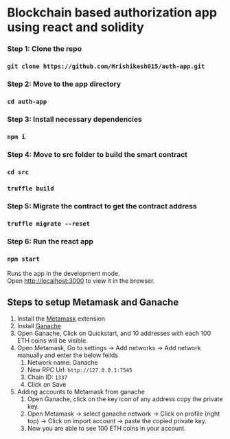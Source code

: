 # Blockchain based authorization app using react and solidity

### Step 1: Clone the repo
### `git clone https://github.com/Hrishikesh015/auth-app.git`
### Step 2: Move to the app directory
### `cd auth-app`
### Step 3: Install necessary dependencies
### `npm i`
### Step 4: Move to src folder to build the smart contract
### `cd src`
### `truffle build`
### Step 5: Migrate the contract to get the contract address
### `truffle migrate --reset`
### Step 6: Run the react app
### `npm start`
Runs the app in the development mode.\
Open [http://localhost:3000](http://localhost:3000) to view it in the browser.

## Steps to setup Metamask and Ganache
1. Install the [Metamask](https://metamask.io/download/) extension
2. Install [Ganache](https://trufflesuite.com/ganache/)
3. Open Ganache, Click on Quickstart, and 10 addresses with each 100 ETH coins will be visible.
4. Open Metamask, Go to settings -> Add networks -> Add network manually and enter the below feilds
    1. Network name: Ganache
    2. New RPC Url: `http://127.0.0.1:7545`
    3. Chain ID: `1337`
    4. Click on Save
5. Adding accounts to Metamask from ganache
    1. Open Ganache, click on the key icon of any address copy the private key.
    2. Open Metamask -> select ganache network ->  Click on profile (right top) -> Click on import account -> paste the copied private key.
    3. Now you are able to see 100 ETH coins in your account.
